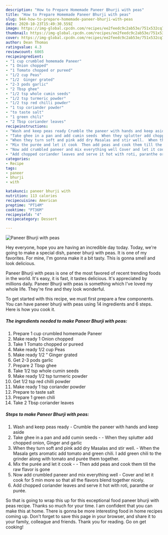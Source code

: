 ```yaml
---
description: "How to Prepare Homemade Paneer Bhurji with peas"
title: "How to Prepare Homemade Paneer Bhurji with peas"
slug: 944-how-to-prepare-homemade-paneer-bhurji-with-peas
date: 2020-10-23T15:49:30.559Z
image: https://img-global.cpcdn.com/recipes/ee2feedc9c2ab53e/751x532cq70/paneer-bhurji-with-peas-recipe-main-photo.jpg
thumbnail: https://img-global.cpcdn.com/recipes/ee2feedc9c2ab53e/751x532cq70/paneer-bhurji-with-peas-recipe-main-photo.jpg
cover: https://img-global.cpcdn.com/recipes/ee2feedc9c2ab53e/751x532cq70/paneer-bhurji-with-peas-recipe-main-photo.jpg
author: Dean Thomas
ratingvalue: 4.3
reviewcount: 6065
recipeingredient:
- "1 cup crumbled homemade Paneer"
- "1 Onion chopped"
- "1 Tomato chopped or pureed"
- "1/2 cup Peas"
- "1/2  Ginger grated"
- "2-3 pods garlic"
- "2 Tbsp ghee"
- "1/2 tsp whole cumin seeds"
- "1/2 tsp turmeric powder"
- "1/2 tsp red chilli powder"
- "1 tsp coriander powder"
- "to taste salt"
- "1 green chili"
- "2 Tbsp coriander leaves"
recipeinstructions:
- "Wash and keep peas ready Crumble the paneer with hands and keep aside"
- "Take ghee in a pan and add cumin seeds  When they splutter add chopped onion, Ginger and garlic"
- "When they turn soft and pink add dry Masalas and stir well.  When the Masala gets aromatic add tomato and green chili. I add green chili to the grinder along with tomato and purée them together."
- "Mix the purée and let it cook  Then add peas and cook them till the raw flavor is gone"
- "Now add crumbled paneer and mix everything well Cover and let it cook for 5 min more so that all the flavors blend together nicely."
- "Add chopped coriander leaves and serve it hot with roti, paranthe or purée."
categories:
- Recipe
tags:
- paneer
- bhurji
- with

katakunci: paneer bhurji with 
nutrition: 113 calories
recipecuisine: American
preptime: "PT14M"
cooktime: "PT36M"
recipeyield: "4"
recipecategory: Dessert

---
```



![Paneer Bhurji with peas](https://img-global.cpcdn.com/recipes/ee2feedc9c2ab53e/751x532cq70/paneer-bhurji-with-peas-recipe-main-photo.jpg)

Hey everyone, hope you are having an incredible day today. Today, we're going to make a special dish, paneer bhurji with peas. It is one of my favorites. For mine, I'm gonna make it a bit tasty. This is gonna smell and look delicious.

Paneer Bhurji with peas is one of the most favored of recent trending foods in the world. It's easy, it is fast, it tastes delicious. It's appreciated by millions daily. Paneer Bhurji with peas is something which I've loved my whole life. They're fine and they look wonderful.




To get started with this recipe, we must first prepare a few components. You can have paneer bhurji with peas using 14 ingredients and 6 steps. Here is how you cook it.

<!--inarticleads1-->

##### The ingredients needed to make Paneer Bhurji with peas:

1. Prepare 1 cup crumbled homemade Paneer
1. Make ready 1 Onion chopped
1. Take 1 Tomato chopped or pureed
1. Make ready 1/2 cup Peas
1. Make ready 1/2 ” Ginger grated
1. Get 2-3 pods garlic
1. Prepare 2 Tbsp ghee
1. Take 1/2 tsp whole cumin seeds
1. Make ready 1/2 tsp turmeric powder
1. Get 1/2 tsp red chilli powder
1. Make ready 1 tsp coriander powder
1. Prepare to taste salt
1. Prepare 1 green chili
1. Take 2 Tbsp coriander leaves




<!--inarticleads2-->

##### Steps to make Paneer Bhurji with peas:

1. Wash and keep peas ready - Crumble the paneer with hands and keep aside
1. Take ghee in a pan and add cumin seeds -  - When they splutter add chopped onion, Ginger and garlic
1. When they turn soft and pink add dry Masalas and stir well.  - When the Masala gets aromatic add tomato and green chili. I add green chili to the grinder along with tomato and purée them together.
1. Mix the purée and let it cook -  - Then add peas and cook them till the raw flavor is gone
1. Now add crumbled paneer and mix everything well - Cover and let it cook for 5 min more so that all the flavors blend together nicely.
1. Add chopped coriander leaves and serve it hot with roti, paranthe or purée.




So that is going to wrap this up for this exceptional food paneer bhurji with peas recipe. Thanks so much for your time. I am confident that you can make this at home. There is gonna be more interesting food in home recipes coming up. Don't forget to save this page in your browser, and share it to your family, colleague and friends. Thank you for reading. Go on get cooking!
